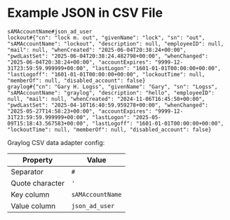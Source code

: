 # Example JSON in CSV File

```csv
sAMAccountName#json_ad_user
lockout#{"cn": "lock m. out", "givenName": "lock", "sn": "out", "sAMAccountName": "lockout", "description": null, "employeeID": null, "mail": null, "whenCreated": "2025-06-04T20:38:24+00:00", "pwdLastSet": "2025-06-04T20:38:24.482798+00:00", "whenChanged": "2025-06-04T20:38:24+00:00", "accountExpires": "9999-12-31T23:59:59.999999+00:00", "lastLogon": "1601-01-01T00:00:00+00:00", "lastLogoff": "1601-01-01T00:00:00+00:00", "lockoutTime": null, "memberOf": null, "disabled_account": false}
graylog#{"cn": "Gary H. Logss", "givenName": "Gary", "sn": "Logss", "sAMAccountName": "graylog", "description": "hello", "employeeID": null, "mail": null, "whenCreated": "2024-11-06T16:45:50+00:00", "pwdLastSet": "2025-04-10T16:40:59.959278+00:00", "whenChanged": "2025-05-27T14:58:23+00:00", "accountExpires": "9999-12-31T23:59:59.999999+00:00", "lastLogon": "2025-05-09T15:18:43.567583+00:00", "lastLogoff": "1601-01-01T00:00:00+00:00", "lockoutTime": null, "memberOf": null, "disabled_account": false}
```

Graylog CSV data adapter config:

Property | Value
---- | ----
Separator | `#`
Quote character | `'`
Key column | `sAMAccountName`
Value column | `json_ad_user`